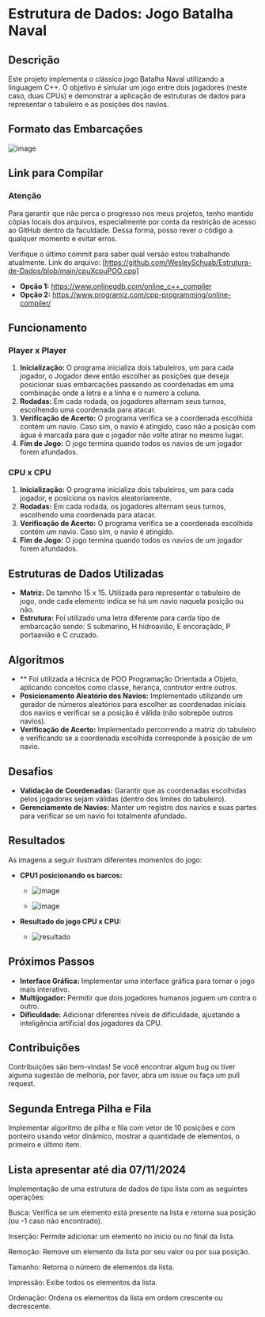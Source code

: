 # Estrutura de Dados: Jogo Batalha Naval

## Descrição

Este projeto implementa o clássico jogo Batalha Naval utilizando a linguagem C++. O objetivo é simular um jogo entre dois jogadores (neste caso, duas CPUs) e demonstrar a aplicação de estruturas de dados para representar o tabuleiro e as posições dos navios.
## Formato das Embarcações
![image](https://github.com/user-attachments/assets/d83a9d31-782c-40ee-8959-929e4f753843)

## Link para Compilar
### Atenção
Para garantir que não perca o progresso nos meus projetos, tenho mantido cópias locais dos arquivos, especialmente por conta da restrição de acesso ao GitHub dentro da faculdade. Dessa forma, posso rever o código a qualquer momento e evitar erros.

Verifique o último commit para saber qual versão estou trabalhando atualmente. Link do arquivo: [https://github.com/WesleySchuab/Estrutura-de-Dados/blob/main/cpuXcpuPOO.cpp]
* **Opção 1:** https://www.onlinegdb.com/online_c++_compiler
* **Opção 2:** https://www.programiz.com/cpp-programming/online-compiler/

## Funcionamento
### Player x Player

1. **Inicialização:** O programa inicializa dois tabuleiros, um para cada jogador, o Jogador deve então escolher as posições que deseja posicionar suas embarcações passando as coordenadas em uma combinação onde a letra e a linha e o numero a coluna.
2. **Rodadas:** Em cada rodada, os jogadores alternam seus turnos, escolhendo uma coordenada para atacar.
3. **Verificação de Acerto:** O programa verifica se a coordenada escolhida contém um navio. Caso sim, o navio é atingido, caso não a posição com água é marcada para que o jogador não volte atirar no mesmo lugar.
4. **Fim de Jogo:** O jogo termina quando todos os navios de um jogador forem afundados.

### CPU x CPU
1. **Inicialização:** O programa inicializa dois tabuleiros, um para cada jogador, e posiciona os navios aleatoriamente.
2. **Rodadas:** Em cada rodada, os jogadores alternam seus turnos, escolhendo uma coordenada para atacar.
3. **Verificação de Acerto:** O programa verifica se a coordenada escolhida contém um navio. Caso sim, o navio é atingido.
4. **Fim de Jogo:** O jogo termina quando todos os navios de um jogador forem afundados.

## Estruturas de Dados Utilizadas

* **Matriz:** De tamnho 15 x 15. Utilizada para representar o tabuleiro de jogo, onde cada elemento indica se há um navio naquela posição ou não.
* **Estrutura:** Foi utilizado uma letra diferente para carda tipo de embarcação sendo: S submarino, H hidroavião, E encoraçãdo, P portaavião e C cruzado.

## Algoritmos

* ** Foi utilizada a técnica de POO Programação Orientada a Objeto, aplicando conceitos como classe, herança, contrutor entre outros.
* **Posicionamento Aleatório dos Navios:** Implementado utilizando um gerador de números aleatórios para escolher as coordenadas iniciais dos navios e verificar se a posição é válida (não sobrepõe outros navios).
* **Verificação de Acerto:** Implementado percorrendo a matriz do tabuleiro e verificando se a coordenada escolhida corresponde à posição de um navio.

## Desafios

* **Validação de Coordenadas:** Garantir que as coordenadas escolhidas pelos jogadores sejam válidas (dentro dos limites do tabuleiro).
* **Gerenciamento de Navios:** Manter um registro dos navios e suas partes para verificar se um navio foi totalmente afundado.

## Resultados

As imagens a seguir ilustram diferentes momentos do jogo:

* **CPU1 posicionando os barcos:**
    * ![image](https://github.com/user-attachments/assets/102dd250-9931-4791-abac-4aa10fca3098)

    * ![image](https://github.com/user-attachments/assets/b0a24cbe-2318-4128-a20f-a34983a31fa1)

* **Resultado do jogo CPU x CPU:**
    * ![resultado](https://github.com/user-attachments/assets/cca830bb-05b3-42b4-926e-e2d0434fd11a)


## Próximos Passos

* **Interface Gráfica:** Implementar uma interface gráfica para tornar o jogo mais interativo.
* **Multijogador:** Permitir que dois jogadores humanos joguem um contra o outro.
* **Dificuldade:** Adicionar diferentes níveis de dificuldade, ajustando a inteligência artificial dos jogadores da CPU.

## Contribuições

Contribuições são bem-vindas! Se você encontrar algum bug ou tiver alguma sugestão de melhoria, por favor, abra um issue ou faça um pull request.

## Segunda Entrega Pilha e Fila
Implementar algoritmo de pilha e fila com vetor de 10 posições e com ponteiro usando vetor dinâmico, mostrar a quantidade de elementos, o primeiro e último item.

## Lista apresentar até dia 07/11/2024

Implementação de uma estrutura de dados do tipo lista com as seguintes operações:

Busca: Verifica se um elemento está presente na lista e retorna sua posição (ou -1 caso não encontrado).

Inserção: Permite adicionar um elemento no início ou no final da lista.

Remoção: Remove um elemento da lista por seu valor ou por sua posição.

Tamanho: Retorna o número de elementos da lista.

Impressão: Exibe todos os elementos da lista.

Ordenação: Ordena os elementos da lista em ordem crescente ou decrescente.


